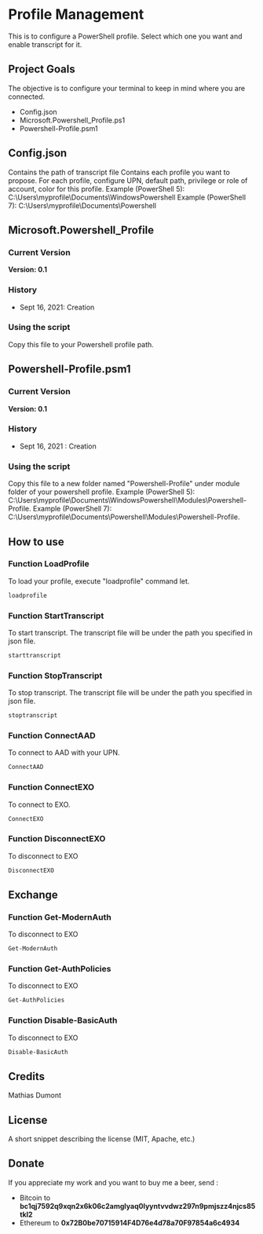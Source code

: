 # Profile Management

This is to configure a PowerShell profile. Select which one you want and enable transcript for it.

## Project Goals
The objective is to configure your terminal to keep in mind where you are connected.
* Config.json
* Microsoft.Powershell_Profile.ps1
* Powershell-Profile.psm1

## Config.json
Contains the path of transcript file
Contains each profile you want to propose. For each profile, configure UPN, default path, privilege or role of account, color for this profile.
Example (PowerShell 5): C:\Users\myprofile\Documents\WindowsPowershell
Example (PowerShell 7): C:\Users\myprofile\Documents\Powershell

## Microsoft.Powershell_Profile
### Current Version
**Version: 0.1**

### History
- Sept 16, 2021: Creation

### Using the script
Copy this file to your Powershell profile path.

## Powershell-Profile.psm1
### Current Version
**Version: 0.1**

### History
- Sept 16, 2021 : Creation

### Using the script
Copy this file to a new folder named "Powershell-Profile" under module folder of your powershell profile.
Example (PowerShell 5): C:\Users\myprofile\Documents\WindowsPowershell\Modules\Powershell-Profile.
Example (PowerShell 7): C:\Users\myprofile\Documents\Powershell\Modules\Powershell-Profile.

## How to use
### Function LoadProfile
To load your profile, execute "loadprofile" command let.
```PowerShell
loadprofile
```

### Function StartTranscript
To start transcript. The transcript file will be under the path you specified in json file.
```PowerShell
starttranscript
```

### Function StopTranscript
To stop transcript. The transcript file will be under the path you specified in json file.
```PowerShell
stoptranscript
```

### Function ConnectAAD
To connect to AAD with your UPN.
```PowerShell
ConnectAAD
```

### Function ConnectEXO
To connect to EXO.
```PowerShell
ConnectEXO
```

### Function DisconnectEXO
To disconnect to EXO
```PowerShell
DisconnectEXO
```

## Exchange
### Function Get-ModernAuth
To disconnect to EXO
```PowerShell
Get-ModernAuth
```

### Function Get-AuthPolicies
To disconnect to EXO
```PowerShell
Get-AuthPolicies
```

### Function Disable-BasicAuth
To disconnect to EXO
```PowerShell
Disable-BasicAuth
```

## Credits
Mathias Dumont

## License
A short snippet describing the license (MIT, Apache, etc.)

## Donate
If you appreciate my work and you want to buy me a beer, send :
* Bitcoin to <b>bc1qj7592q9xqn2x6k06c2amglyaq0lyyntvvdwz297n9pmjszz4njcs85tkl2</b>
* Ethereum to <b>0x72B0be70715914F4D76e4d78a70F97854a6c4934</b>